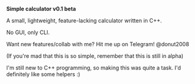 **Simple calculator v0.1 beta**



A small, lightweight, feature-lacking calculator written in C++.

No GUI, only CLI.

Want new features/collab with me? Hit me up on Telegram! @donut2008

(If you're mad that this is so simple, remember that this is still in alpha)

I'm still new to C++ programming, so making this was quite a task. I'd definitely like some helpers :)